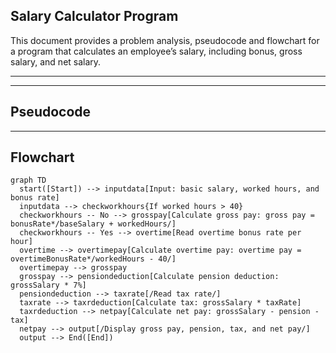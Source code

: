 ## Salary Calculator Program

This document provides a problem analysis, pseudocode and flowchart for a program that calculates an employee’s salary, including bonus, gross salary, and net salary.

---

---

## Pseudocode


---

## Flowchart

```mermaid
graph TD
  start([Start]) --> inputdata[Input: basic salary, worked hours, and bonus rate]
  inputdata --> checkworkhours{If worked hours > 40}
  checkworkhours -- No --> grosspay[Calculate gross pay: gross pay = bonusRate*/baseSalary + workedHours/]
  checkworkhours -- Yes --> overtime[Read overtime bonus rate per hour]
  overtime --> overtimepay[Calculate overtime pay: overtime pay = overtimeBonusRate*/workedHours - 40/]
  overtimepay --> grosspay
  grosspay --> pensiondeduction[Calculate pension deduction: grossSalary * 7%]
  pensiondeduction --> taxrate[/Read tax rate/]
  taxrate --> taxrdeduction[Calculate tax: grossSalary * taxRate]
  taxrdeduction --> netpay[Calculate net pay: grossSalary - pension - tax]
  netpay --> output[/Display gross pay, pension, tax, and net pay/]
  output --> End([End])


